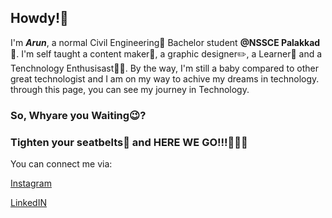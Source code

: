## Howdy!👋

I'm ***Arun***, a normal Civil Engineering👷 Bachelor student **@NSSCE Palakkad🏫**. I'm self taught a content maker📄, a graphic designer✏️, a Learner📙 and a Tenchnology Enthusisast🧑‍💻. By the way, I'm still a baby compared to other great technologist and I am on my way to achive my dreams in technology. through this page, you can see my journey in Technology.

### So, Whyare you Waiting😉?
### Tighten your seatbelts💺 and HERE WE GO!!!🤩🤩🤩
You can connect me via:

[Instagram](https://www.instagram.com/_kryp_tonian__/)

[LinkedIN](https://www.linkedin.com/in/arun-ghosh-a-3b7bb2250/)
